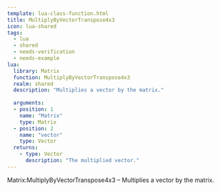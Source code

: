 ```yaml
---
template: lua-class-function.html
title: MultiplyByVectorTranspose4x3
icon: lua-shared
tags:
  - lua
  - shared
  - needs-verification
  - needs-example
lua:
  library: Matrix
  function: MultiplyByVectorTranspose4x3
  realm: shared
  description: "Multiplies a vector by the matrix."
  
  arguments:
  - position: 1
    name: "Matrix"
    type: Matrix
  - position: 2
    name: "vector"
    type: Vector
  returns:
    - type: Vector
      description: "The multiplied vector."
---
```


<div class="lua__search__keywords">
Matrix:MultiplyByVectorTranspose4x3 &#x2013; Multiplies a vector by the matrix.
</div>
